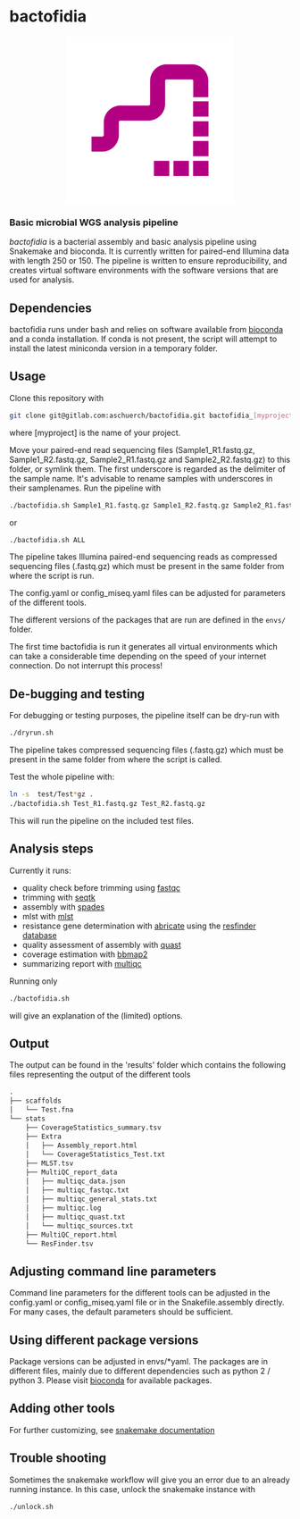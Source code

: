 # bactofidia
                                                                                                                                                                             

<img src="noun_Snake_1753915_B30083.png" width="300px" style="display: block; margin: auto;" />


### Basic microbial WGS analysis pipeline

*bactofidia* is a bacterial assembly and basic analysis pipeline using Snakemake and bioconda.
It is currently written for paired-end Illumina data with length 250 or 150. The pipeline is written to ensure reproducibility, 
and creates virtual software environments with the software versions that are used for analysis.

## Dependencies

bactofidia runs under bash and relies on software available from [bioconda](https://bioconda.github.io) and a conda installation. 
If conda is not present, 
the script will attempt to install the latest miniconda version in a temporary folder.

## Usage 

Clone this repository with

```bash
git clone git@gitlab.com:aschuerch/bactofidia.git bactofidia_[myproject]
```

where [myproject] is the name of your project.

Move your paired-end read sequencing files (Sample1_R1.fastq.gz, Sample1_R2.fastq.gz, Sample2_R1.fastq.gz and Sample2_R2.fastq.gz) to this folder, or symlink them. 
The first underscore is regarded as the delimiter of the sample name. It's advisable to rename samples with underscores in their samplenames.
Run the pipeline with


```bash
./bactofidia.sh Sample1_R1.fastq.gz Sample1_R2.fastq.gz Sample2_R1.fastq.gz Sample2_R2.fastq.gz
```
or 

```bash
./bactofidia.sh ALL
```

The pipeline takes Illumina paired-end sequencing reads as compressed sequencing files (.fastq.gz) 
which must be present in the same folder from where the script is run.

The config.yaml or config_miseq.yaml files can be adjusted for parameters of the different tools.

The different versions of the packages that are run are defined in the `envs/` folder. 

The first time bactofidia is run it generates all virtual environments which can take a considerable time depending on the speed of your internet connection.
Do not interrupt this process!


## De-bugging and testing

For debugging or testing purposes, the pipeline itself can be dry-run with 

```bash
./dryrun.sh
```

The pipeline takes compressed sequencing files (.fastq.gz) which must be 
present in the same folder from where the script is called.

Test the whole pipeline with:

```bash
ln -s  test/Test*gz .
./bactofidia.sh Test_R1.fastq.gz Test_R2.fastq.gz
```

This will run the pipeline on the included test files.

## Analysis steps

Currently it runs:
 - quality check before trimming using [fastqc](http://bioconda.github.io/recipes/fastqc/README.html)
 - trimming with [seqtk](http://bioconda.github.io/recipes/seqtk/README.html)
 - assembly with [spades](http://bioconda.github.io/recipes/spades/README.html)
 - mlst with [mlst](http://bioconda.github.io/recipes/mlst/README.html)
 - resistance gene determination with [abricate](http://bioconda.github.io/recipes/abricate/README.html) using the [resfinder database](https://cge.cbs.dtu.dk/services/ResFinder/)
 - quality assessment of assembly with [quast](http://bioconda.github.io/recipes/quast/README.html)
 - coverage estimation with [bbmap2](http://bioconda.github.io/recipes/bbmap/README.html)
 - summarizing report with [multiqc](http://bioconda.github.io/recipes/multiqc/README.html)

Running only 

```bash
./bactofidia.sh
```

will give an explanation of the (limited) options.


## Output

The output can be found in the 'results' folder which contains the following files representing the output of the different tools

```
.
├── scaffolds
│   └── Test.fna
└── stats
    ├── CoverageStatistics_summary.tsv
    ├── Extra
    │   ├── Assembly_report.html
    │   └── CoverageStatistics_Test.txt
    ├── MLST.tsv
    ├── MultiQC_report_data
    │   ├── multiqc_data.json
    │   ├── multiqc_fastqc.txt
    │   ├── multiqc_general_stats.txt
    │   ├── multiqc.log
    │   ├── multiqc_quast.txt
    │   └── multiqc_sources.txt
    ├── MultiQC_report.html
    └── ResFinder.tsv
```



## Adjusting command line parameters

Command line parameters for the different tools can be adjusted in the config.yaml or config_miseq.yaml file or 
in the Snakefile.assembly directly. For many cases, the default parameters should be sufficient.


## Using different package versions

Package versions can be adjusted in envs/*yaml. 
The packages are in different files, mainly due to different dependencies such as python 2 / python 3.
Please visit [bioconda](http://bioconda.github.io/) for available packages.


## Adding other tools

For further customizing, see [snakemake documentation](https://snakemake.readthedocs.io/en/stable/)


## Trouble shooting

Sometimes the snakemake workflow will give you an error due to an already running instance.
In this case, unlock the snakemake instance with

```bash
./unlock.sh
```

